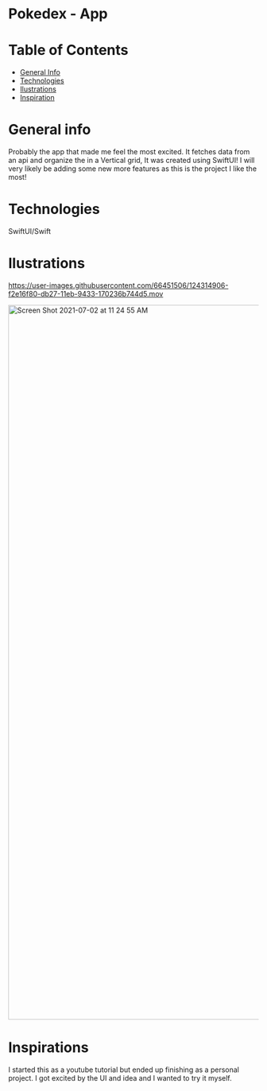 #  Pokedex - App
# Table of Contents

- <a href="https://github.com/sergiosepulveda09/PokedexApp/tree/main#general-info" >General Info</a>
- <a href="https://github.com/sergiosepulveda09/PokedexApp/tree/main#technologies">Technologies</a>
- <a href="https://github.com/sergiosepulveda09/PokedexApp/tree/main#ilustrations">Ilustrations</a>
- <a href="https://github.com/sergiosepulveda09/PokedexApp/tree/main#inspirations">Inspiration</a>

# General info
Probably the app that made me feel the most excited. It fetches data from an api and organize the in a Vertical grid, It was created using SwiftUI! I will very likely be adding some new more features as this is the project I like the most! 
# Technologies
SwiftUI/Swift
# Ilustrations


https://user-images.githubusercontent.com/66451506/124314906-f2e16f80-db27-11eb-9433-170236b744d5.mov

<img width="1438" alt="Screen Shot 2021-07-02 at 11 24 55 AM" src="https://user-images.githubusercontent.com/66451506/124315093-45bb2700-db28-11eb-9d3e-d4cb8ef349ee.png">


# Inspirations

I started this as a youtube tutorial but ended up finishing as a personal project. I got excited by the UI and idea and I wanted to try it myself. 
